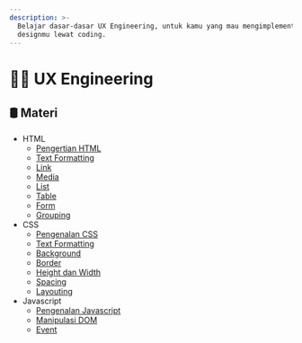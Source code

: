 ```yaml
---
description: >-
  Belajar dasar-dasar UX Engineering, untuk kamu yang mau mengimplementasikan
  designmu lewat coding.
---
```


# 👨‍💻 UX Engineering

## 🛢 Materi

* HTML
  * [Pengertian HTML](html/pengenalan-html.md)
  * [Text Formatting](html/text-formatting.md)
  * [Link](html/link.md)
  * [Media](html/media.md)
  * [List](html/list.md)
  * [Table](html/table.md)
  * [Form](html/form.md)
  * [Grouping](html/grouping.md)
* CSS
  * [Pengenalan CSS](css/pengenalan-css.md)
  * [Text Formatting](css/text-formatting.md)
  * [Background](css/background.md)
  * [Border](css/border.md)
  * [Height dan Width](css/height-dan-width.md)
  * [Spacing](css/spacing.md)
  * [Layouting](css/layouting.md)
* Javascript
  * [Pengenalan Javascript](javascript/pengenalan-javascript.md)
  * [Manipulasi DOM](javascript/manipulasi-dom.md)
  * [Event](javascript/event.md)

